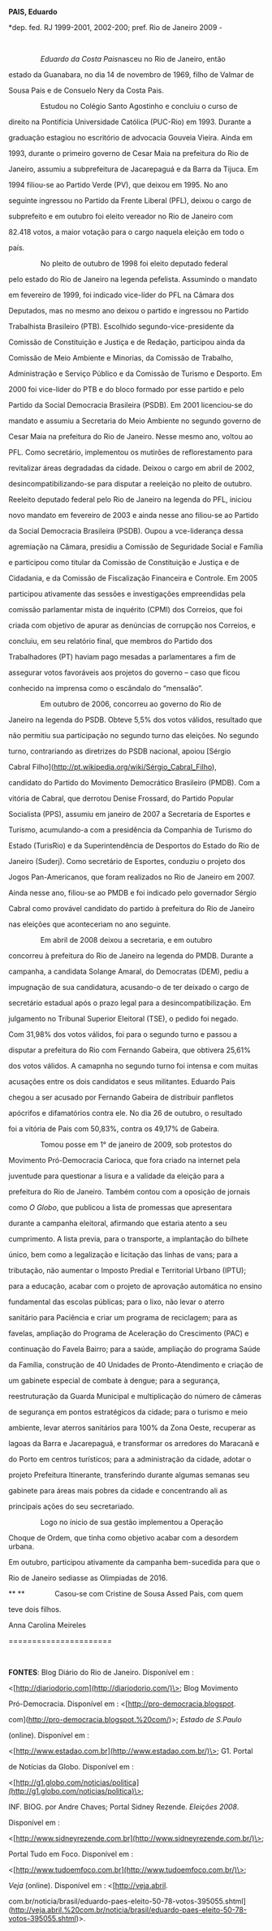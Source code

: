 **PAIS, Eduardo**



\*dep. fed. RJ 1999-2001, 2002-200; pref. Rio de Janeiro 2009 -



 



                *Eduardo da Costa Pais*nasceu no Rio de Janeiro, então

estado da Guanabara, no dia 14 de novembro de 1969, filho de Valmar de

Sousa Pais e de Consuelo Nery da Costa Pais.  



                Estudou no Colégio Santo Agostinho e concluiu o curso de

direito na Pontifícia Universidade Católica (PUC-Rio) em 1993. Durante a

graduação estagiou no escritório de advocacia Gouveia Vieira. Ainda em

1993, durante o primeiro governo de Cesar Maia na prefeitura do Rio de

Janeiro, assumiu a subprefeitura de Jacarepaguá e da Barra da Tijuca. Em

1994 filiou-se ao Partido Verde (PV), que deixou em 1995. No ano

seguinte ingressou no Partido da Frente Liberal (PFL), deixou o cargo de

subprefeito e em outubro foi eleito vereador no Rio de Janeiro com

82.418 votos, a maior votação para o cargo naquela eleição em todo o

país.



                No pleito de outubro de 1998 foi eleito deputado federal

pelo estado do Rio de Janeiro na legenda pefelista. Assumindo o mandato

em fevereiro de 1999, foi indicado vice-líder do PFL na Câmara dos

Deputados, mas no mesmo ano deixou o partido e ingressou no Partido

Trabalhista Brasileiro (PTB). Escolhido segundo-vice-presidente da

Comissão de Constituição e Justiça e de Redação, participou ainda da

Comissão de Meio Ambiente e Minorias, da Comissão de Trabalho,

Administração e Serviço Público e da Comissão de Turismo e Desporto. Em

2000 foi vice-líder do PTB e do bloco formado por esse partido e pelo

Partido da Social Democracia Brasileira (PSDB). Em 2001 licenciou-se do

mandato e assumiu a Secretaria do Meio Ambiente no segundo governo de

Cesar Maia na prefeitura do Rio de Janeiro. Nesse mesmo ano, voltou ao

PFL. Como secretário, implementou os mutirões de reflorestamento para

revitalizar áreas degradadas da cidade. Deixou o cargo em abril de 2002,

desincompatibilizando-se para disputar a reeleição no pleito de outubro.



Reeleito deputado federal pelo Rio de Janeiro na legenda do PFL, iniciou

novo mandato em fevereiro de 2003 e ainda nesse ano filiou-se ao Partido

da Social Democracia Brasileira (PSDB). Oupou a vce-liderança dessa

agremiação na Câmara, presidiu a Comissão de Seguridade Social e Família

e participou como titular da Comissão de Constituição e Justiça e de

Cidadania, e da Comissão de Fiscalização Financeira e Controle. Em 2005

participou ativamente das sessões e investigações empreendidas pela

comissão parlamentar mista de inquérito (CPMI) dos Correios, que foi

criada com objetivo de apurar as denúncias de corrupção nos Correios, e

concluiu, em seu relatório final, que membros do Partido dos

Trabalhadores (PT) haviam pago mesadas a parlamentares a fim de

assegurar votos favoráveis aos projetos do governo – caso que ficou

conhecido na imprensa como o escândalo do “mensalão”.



                Em outubro de 2006, concorreu ao governo do Rio de

Janeiro na legenda do PSDB. Obteve 5,5% dos votos válidos, resultado que

não permitiu sua participação no segundo turno das eleições. No segundo

turno, contrariando as diretrizes do PSDB nacional, apoiou [Sérgio

Cabral Filho](http://pt.wikipedia.org/wiki/Sérgio_Cabral_Filho),

candidato do Partido do Movimento Democrático Brasileiro (PMDB). Com a

vitória de Cabral, que derrotou Denise Frossard, do Partido Popular

Socialista (PPS), assumiu em janeiro de 2007 a Secretaria de Esportes e

Turismo, acumulando-a com a presidência da Companhia de Turismo do

Estado (TurisRio) e da Superintendência de Desportos do Estado do Rio de

Janeiro (Suderj). Como secretário de Esportes, conduziu o projeto dos

Jogos Pan-Americanos, que foram realizados no Rio de Janeiro em 2007.

Ainda nesse ano, filiou-se ao PMDB e foi indicado pelo governador Sérgio

Cabral como provável candidato do partido à prefeitura do Rio de Janeiro

nas eleições que aconteceriam no ano seguinte.



                Em abril de 2008 deixou a secretaria, e em outubro

concorreu à prefeitura do Rio de Janeiro na legenda do PMDB. Durante a

campanha, a candidata Solange Amaral, do Democratas (DEM), pediu a

impugnação de sua candidatura, acusando-o de ter deixado o cargo de

secretário estadual após o prazo legal para a desincompatibilização. Em

julgamento no Tribunal Superior Eleitoral (TSE), o pedido foi negado.

Com 31,98% dos votos válidos, foi para o segundo turno e passou a

disputar a prefeitura do Rio com Fernando Gabeira, que obtivera 25,61%

dos votos válidos. A camapnha no segundo turno foi intensa e com muitas

acusações entre os dois candidatos e seus militantes. Eduardo Pais

chegou a ser acusado por Fernando Gabeira de distribuir panfletos

apócrifos e difamatórios contra ele. No dia 26 de outubro, o resultado

foi a vitória de Pais com 50,83%, contra os 49,17% de Gabeira.



                Tomou posse em 1° de janeiro de 2009, sob protestos do 

Movimento Pró-Democracia Carioca, que fora criado na internet pela

juventude para questionar a lisura e a validade da eleição para a

prefeitura do Rio de Janeiro. Também contou com a oposição de jornais

como *O Globo*, que publicou a lista de promessas que apresentara

durante a campanha eleitoral, afirmando que estaria atento a seu

cumprimento. A lista previa, para o transporte, a implantação do bilhete

único, bem como a legalização e licitação das linhas de vans; para a

tributação, não aumentar o Imposto Predial e Territorial Urbano (IPTU);

para a educação, acabar com o projeto de aprovação automática no ensino

fundamental das escolas públicas; para o lixo, não levar o aterro

sanitário para Paciência e criar um programa de reciclagem; para as

favelas, ampliação do Programa de Aceleração do Crescimento (PAC) e

continuação do Favela Bairro; para a saúde, ampliação do programa Saúde

da Família, construção de 40 Unidades de Pronto-Atendimento e criação de

um gabinete especial de combate à dengue; para a segurança,

reestruturação da Guarda Municipal e multiplicação do número de câmeras

de segurança em pontos estratégicos da cidade; para o turismo e meio

ambiente, levar aterros sanitários para 100% da Zona Oeste, recuperar as

lagoas da Barra e Jacarepaguá, e transformar os arredores do Maracanã e

do Porto em centros turísticos; para a administração da cidade, adotar o

projeto Prefeitura Itinerante, transferindo durante algumas semanas seu

gabinete para áreas mais pobres da cidade e concentrando ali as

principais ações do seu secretariado.



                Logo no ínicio de sua gestão implementou a Operação

Choque de Ordem, que tinha como objetivo acabar com a desordem urbana.

Em outubro, participou ativamente da campanha bem-sucedida para que o

Rio de Janeiro sediasse as Olimpiadas de 2016.  



** **               Casou-se com Cristine de Sousa Assed Pais, com quem

teve dois filhos.



Anna Carolina Meireles

======================



 



**FONTES**: Blog Diário do Rio de Janeiro. Disponível em :

\<[http://diariodorio.com](http://diariodorio.com/)\>; Blog Movimento

Pró-Democracia. Disponível em : \<[http://pro-democracia.blogspot.

com](http://pro-democracia.blogspot.%20com/)\>; *Estado de S.Paulo*

(online). Disponível em :

\<[http://www.estadao.com.br](http://www.estadao.com.br/)\>; G1. Portal

de Notícias da Globo. Disponível em :

\<[http://g1.globo.com/noticias/politica](http://g1.globo.com/noticias/politica)\>;

INF. BIOG. por Andre Chaves; Portal Sidney Rezende. *Eleições 2008*.

Disponível em :

\<[http://www.sidneyrezende.com.br](http://www.sidneyrezende.com.br/)\>;

Portal Tudo em Foco. Disponível em :

\<[http://www.tudoemfoco.com.br](http://www.tudoemfoco.com.br/)\>;

*Veja* (online). Disponível em : \<[http://veja.abril.

com.br/noticia/brasil/eduardo-paes-eleito-50-78-votos-395055.shtml](http://veja.abril.%20com.br/noticia/brasil/eduardo-paes-eleito-50-78-votos-395055.shtml)\>.

